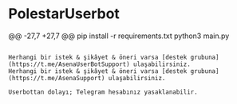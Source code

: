 # PolestarUserbot
@@ -27,7 +27,7 @@ pip install -r requirements.txt
python3 main.py
```

Herhangi bir istek & şikâyet & öneri varsa [destek grubuna](https://t.me/AsenaUserBotSupport) ulaşabilirsiniz.
Herhangi bir istek & şikâyet & öneri varsa [destek grubuna](https://t.me/AsenaSupport) ulaşabilirsiniz.

```
    Userbottan dolayı; Telegram hesabınız yasaklanabilir.
